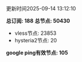 更新时间2025-09-14 13:12:10

**总订阅: 188**
**总节点: 50430**
- vless节点: 23853
- hysteria2节点: 20

**google ping有效节点: 105**
